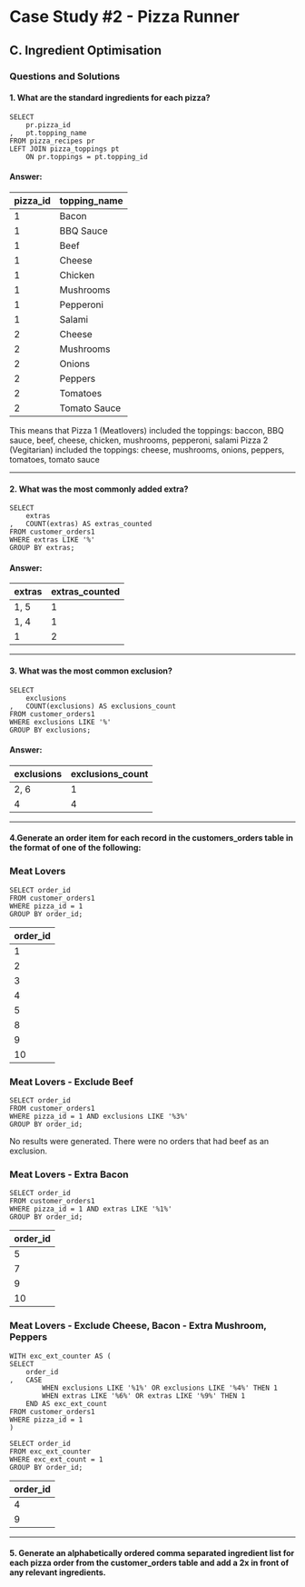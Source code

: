 # Case Study #2 - Pizza Runner

## C. Ingredient Optimisation

### Questions and Solutions

#### 1. What are the standard ingredients for each pizza?

```
SELECT 
	pr.pizza_id 
,	pt.topping_name
FROM pizza_recipes pr
LEFT JOIN pizza_toppings pt 
    ON pr.toppings = pt.topping_id
```

#### Answer:

| pizza_id | topping_name |
| -------- | ------------ |
| 1        | Bacon        |
| 1        | BBQ Sauce    |
| 1        | Beef         |
| 1        | Cheese       |
| 1        | Chicken      |
| 1        | Mushrooms    |
| 1        | Pepperoni    |
| 1        | Salami       |
| 2        | Cheese       |
| 2        | Mushrooms    |
| 2        | Onions       |
| 2        | Peppers      |
| 2        | Tomatoes     |
| 2        | Tomato Sauce |

This means that Pizza 1 (Meatlovers) included the toppings:
  baccon, BBQ sauce, beef, cheese, chicken, mushrooms, pepperoni, salami
Pizza 2 (Vegitarian) included the toppings:
  cheese, mushrooms, onions, peppers, tomatoes, tomato sauce

---

#### 2. What was the most commonly added extra?

```
SELECT 
	extras
,	COUNT(extras) AS extras_counted
FROM customer_orders1
WHERE extras LIKE '%'
GROUP BY extras;
```

#### Answer:

| extras | extras_counted |
| ------ | -------------- |
| 1, 5   | 1              |
| 1, 4   | 1              |
| 1      | 2              |

---

#### 3. What was the most common exclusion?

```
SELECT
	exclusions
,	COUNT(exclusions) AS exclusions_count
FROM customer_orders1
WHERE exclusions LIKE '%'
GROUP BY exclusions;
```

#### Answer:

| exclusions | exclusions_count |
| ---------- | ---------------- |
| 2, 6       | 1                |
| 4          | 4                |

---

#### 4.Generate an order item for each record in the customers_orders table in the format of one of the following:

### Meat Lovers
```
SELECT order_id
FROM customer_orders1
WHERE pizza_id = 1
GROUP BY order_id;
```

| order_id |
| -------- |
| 1        |
| 2        |
| 3        |
| 4        |
| 5        |
| 8        |
| 9        |
| 10       |

### Meat Lovers - Exclude Beef
```
SELECT order_id
FROM customer_orders1
WHERE pizza_id = 1 AND exclusions LIKE '%3%'
GROUP BY order_id;
```
No results were generated.  There were no orders that had beef as an exclusion.

### Meat Lovers - Extra Bacon
```
SELECT order_id
FROM customer_orders1
WHERE pizza_id = 1 AND extras LIKE '%1%'
GROUP BY order_id;
```

| order_id |
| -------- |
| 5        |
| 7        |
| 9        |
| 10       |

### Meat Lovers - Exclude Cheese, Bacon - Extra Mushroom, Peppers
```
WITH exc_ext_counter AS (
SELECT
	order_id
,	CASE
		WHEN exclusions LIKE '%1%' OR exclusions LIKE '%4%' THEN 1
		WHEN extras LIKE '%6%' OR extras LIKE '%9%' THEN 1
	END AS exc_ext_count
FROM customer_orders1
WHERE pizza_id = 1
)

SELECT order_id
FROM exc_ext_counter
WHERE exc_ext_count = 1
GROUP BY order_id;
```

| order_id |
| -------- |
| 4        |
| 9        |

---

#### 5. Generate an alphabetically ordered comma separated ingredient list for each pizza order from the customer_orders table and add a 2x in front of any relevant ingredients.

```

```
